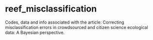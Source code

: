 # reef_misclassification
Codes, data and info associated with the article: Correcting misclassification errors in crowdsourced and citizen science ecological data: A Bayesian perspective.
